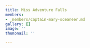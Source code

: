 ```yaml
---
title: Miss Adventure Falls
members:
- _members/captain-mary-oceaneer.md
gallery: []
image: ''
thumbnail: ''

---
```

